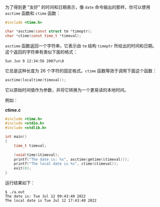 为了得到更 "友好" 的时间和日期表示，像 `date` 命令输出的那样，你可以使用 `asctime` 函数和 `ctime` 函数：

```c
#include <time.h>

char *asctime(const struct tm *timeptr);
char *ctime(const time_t *timeval);
```

`asctime` 函数返回一个字符串，它表示由 `tm` 结构 `timeptr` 所给出的时间和日期。这个返回的字符串有类似下面的格式：

```
Sun Jun 9 12:34:56 2007\n\0
```

它总是这种长度为 26 个字符的固定格式。`ctime` 函数等效于调用下面这个函数：

```c
asctime(localtime(timeval));
```

它以原始时间值作为参数，并将它转换为一个更易读的本地时间。

例如：

**ctime.c**

```c
#include <time.h>
#include <stdio.h>
#include <stdlib.h>

int main()
{
    time_t timeval;
    
    (void)time(&timeval);
    printf("The date is: %s", asctime(gmtime(&timeval)));
    printf("The local date is %s", ctime(&timeval));
    exit(0);
}
```

运行结果如下：

```shell
$ ./a.out
The date is: Tue Jul 12 09:43:40 2022
The local date is Tue Jul 12 17:43:40 2022
```

